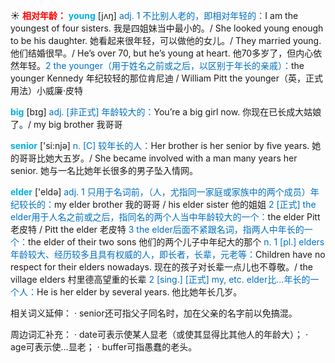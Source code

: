 ☀ <font color="red">**相对年龄：**</font>
<font color="sky blue">**young**</font> [jʌŋ] 
<font color="#0070c0">adj. 1 不比别人老的，即相对年轻的：</font>I am the youngest of four sisters. 我是四姐妹当中最小的。/ She looked young enough to be his daughter. 她看起来很年轻，可以做他的女儿。/ They married young. 他们结婚很早。/ He’s over 70, but he’s young at heart. 他70多岁了，但内心依然年轻。<font color="#0070c0">2 the younger（用于姓名之前或之后，以区别于年长的亲戚）：</font>the younger Kennedy 年纪较轻的那位肯尼迪 / William Pitt the younger（英，正式用法）小威廉·皮特

<font color="sky blue">**big**</font> [bɪɡ] 
<font color="#0070c0">adj. [非正式] 年龄较大的：</font>You’re a big girl now. 你现在已长成大姑娘了。/ my big brother 我哥哥

<font color="sky blue">**senior**</font> ['si:njə] 
<font color="#0070c0">n. [C] 较年长的人：</font>Her brother is her senior by five years. 她的哥哥比她大五岁。/ She became involved with a man many years her senior. 她与一名比她年长很多的男子坠入情网。

<font color="sky blue">**elder**</font> ['eldə] 
<font color="#0070c0">adj. 1 只用于名词前，（人，尤指同一家庭或家族中的两个成员）年纪较长的：</font>my elder brother 我的哥哥 / his elder sister 他的姐姐 <font color="#0070c0">2 [正式] the elder用于人名之前或之后，指同名的两个人当中年龄较大的一个：</font>the elder Pitt 老皮特 / Pitt the elder 老皮特 <font color="#0070c0">3 the elder后面不紧跟名词，指两人中年长的一个：</font>the elder of their two sons 他们的两个儿子中年纪大的那个 <font color="#0070c0">n. 1 [pl.] elders年龄较大、经历较多且具有权威的人，即长者，长辈，元老等：</font>Children have no respect for their elders nowadays. 现在的孩子对长辈一点儿也不尊敬。/ the village elders 村里德高望重的长辈 <font color="#0070c0">2 [sing.] [正式] my, etc. elder比…年长的一个人：</font>He is her elder by several years. 他比她年长几岁。

相关词义延伸：
· senior还可指父子同名时，加在父亲的名字前以免搞混。

周边词汇补充：
· date可表示使某人显老（或使其显得比其他人的年龄大）；
· age可表示使…显老；
· buffer可指愚蠢的老头。
